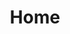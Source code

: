 ---
title: Home
tags: ["home", "house", "residence", "dwelling", "property"]
icon: home
svg: '<svg xmlns="http://www.w3.org/2000/svg" width="24" height="24" fill="none" viewBox="0 0 24 24" stroke-width="1.5" stroke-linecap="round" stroke-linejoin="round" stroke="currentColor"><path d="M6.5 20a2 2 0 0 1-2-2V9.961A2 2 0 0 1 5.25 8.4l5.5-4.4a2 2 0 0 1 2.5 0l5.5 4.4a2 2 0 0 1 .75 1.561V18a2 2 0 0 1-2 2h-11Z"/><path d="M9.5 20v-4.5a2 2 0 0 1 2-2h1a2 2 0 0 1 2 2V20"/></svg>'
---